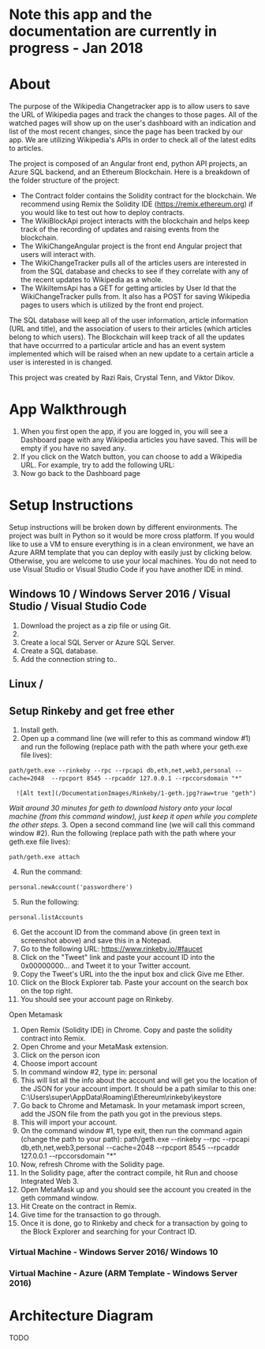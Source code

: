 # Note this app and the documentation are currently in progress - Jan 2018

# About
The purpose of the Wikipedia Changetracker app is to allow users to save the URL of Wikipedia pages and track the changes to those pages.  All of the watched pages will show up on the user's dashboard with an indication and list of the most recent changes, since the page has been tracked by our app.  We are utilizing Wikipedia's APIs in order to check all of the latest edits to articles. 

The project is composed of an Angular front end, python API projects, an Azure SQL backend, and an Ethereum Blockchain. Here is a breakdown of the folder structure of the project: 
* The Contract folder contains the Solidity contract for the blockchain.  We recommend using Remix the Solidity IDE (https://remix.ethereum.org) if you would like to test out how to deploy contracts.  
* The WikiBlockApi project interacts with the blockchain and helps keep track of the recording of updates and raising events from the blockchain. 
* The WikiChangeAngular project is the front end Angular project that users will interact with.  
* The WikiChangeTracker pulls all of the articles users are interested in from the SQL database and checks to see if they correlate with any of the recent updates to Wikipedia as a whole. 
* The WikiItemsApi has a GET for getting articles by User Id that the WikiChangeTracker pulls from.  It also has a POST for saving Wikipedia pages to users which is utilized by the front end project. 

The SQL database will keep all of the user information, article information (URL and title), and the association of users to their articles (which articles belong to which users). The Blockchain will keep track of all the updates that have occurrred to a particular article and has an event system implemented which will be raised when an new update to a certain article a user is interested in is changed. 

This project was created by Razi Rais, Crystal Tenn, and Viktor Dikov. 

# App Walkthrough
1. When you first open the app, if you are logged in, you will see a Dashboard page with any Wikipedia articles you have saved.  This will be empty if you have no saved any. 
2. If you click on the Watch button, you can choose to add a Wikipedia URL.  For example, try to add the following URL: 
3. Now go back to the Dashboard page

# Setup Instructions 
Setup instructions will be broken down by different environments.  The project was built in Python so it would be more cross platform. If you would like to use a VM to ensure everything is in a clean environment, we have an Azure ARM template that you can deploy with easily just by clicking below.  Otherwise, you are welcome to use your local machines.  You do not need to use Visual Studio or Visual Studio Code if you have another IDE in mind.   

## Windows 10 / Windows Server 2016 / Visual Studio / Visual Studio Code
1. Download the project as a zip file or using Git. 
2. 
3. Create a local SQL Server or Azure SQL Server.
4. Create a SQL database. 
5. Add the connection string to.. 

## Linux / 

## Setup Rinkeby and get free ether
1. Install geth.
2. Open up a command line (we will refer to this as command window #1) and run the following (replace path with the path where your geth.exe file lives): 
```
path/geth.exe --rinkeby --rpc --rpcapi db,eth,net,web3,personal --cache=2048  --rpcport 8545 --rpcaddr 127.0.0.1 --rpccorsdomain "*"
```
      ![Alt text](/DocumentationImages/Rinkeby/1-geth.jpg?raw=true "geth")

*Wait around 30 minutes for geth to download history onto your local machine (from this command window), just keep it open while you complete the other steps.*
3. Open a second command line (we will call this command window #2). Run the following (replace path with the path where your geth.exe file lives): 
```
path/geth.exe attach
```
4. Run the command: 
```
personal.newAccount('passwordhere')
```
5. Run the following: 
```
personal.listAccounts
```
6. Get the account ID from the command above (in green text in screenshot above) and save this in a Notepad.
7. Go to the following URL: https://www.rinkeby.io/#faucet
8. Click on the "Tweet" link and paste your account ID into the 0x00000000... and Tweet it to your Twitter account. 
9. Copy the Tweet's URL into the the input box and click Give me Ether. 
10. Click on the Block Explorer tab. Paste your account on the search box on the top right. 
11. You should see your account page on Rinkeby. 

Open Metamask
1. Open Remix (Solidity IDE) in Chrome. Copy and paste the solidity contract into Remix. 
2. Open Chrome and your MetaMask extension.
3. Click on the person icon
4. Choose import account
5. In command window #2, type in: personal
6. This will list all the info about the account and will get you the location of the JSON for your account import. It should be a path similar to this one: C:\Users\super\AppData\Roaming\Ethereum\rinkeby\keystore
7. Go back to Chrome and Metamask.  In your metamask import screen, add the JSON file from the path you got in the previous steps. 
8. This will import your account.
9. On the command window #1, type exit, then run the command again (change the path to your path): path/geth.exe --rinkeby --rpc --rpcapi db,eth,net,web3,personal --cache=2048  --rpcport 8545 --rpcaddr 127.0.0.1 --rpccorsdomain "*"
10. Now, refresh Chrome with the Solidity page.
11. In the Solidity page, after the contract compile, hit Run and choose Integrated Web 3. 
12. Open MetaMask up and you should see the account you created in the geth command window.
13. Hit Create on the contract in Remix. 
14. Give time for the transaction to go through. 
15. Once it is done, go to Rinkeby and check for a transaction by going to the Block Explorer and searching for your Contract ID. 

### Virtual Machine - Windows Server 2016/ Windows 10

### Virtual Machine - Azure (ARM Template - Windows Server 2016)

# Architecture Diagram
TODO


